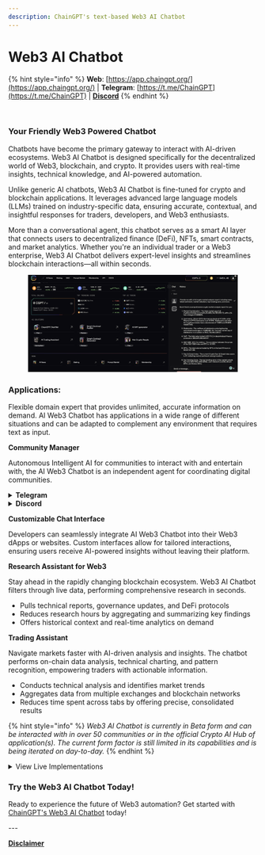 ```yaml
---
description: ChainGPT's text-based Web3 AI Chatbot
---
```


# Web3 AI Chatbot

{% hint style="info" %}
**Web**: [https://app.chaingpt.org/](https://app.chaingpt.org/) | **Telegram**: [https://t.me/ChainGPT](https://t.me/ChainGPT) | [**Discord**](https://discord.gg/chaingpt)
{% endhint %}

<figure><img src="../.gitbook/assets/Partnership announcement  [Template].gif" alt=""><figcaption></figcaption></figure>

### **Your Friendly Web3 Powered Chatbot**

Chatbots have become the primary gateway to interact with AI-driven ecosystems. Web3 AI Chatbot is designed specifically for the decentralized world of Web3, blockchain, and crypto. It provides users with real-time insights, technical knowledge, and AI-powered automation.

Unlike generic AI chatbots,  Web3 AI Chatbot is fine-tuned for crypto and blockchain applications. It leverages advanced large language models (LLMs) trained on industry-specific data, ensuring accurate, contextual, and insightful responses for traders, developers, and Web3 enthusiasts.

More than a conversational agent, this chatbot serves as a smart AI layer that connects users to decentralized finance (DeFi), NFTs, smart contracts, and market analytics. Whether you're an individual trader or a Web3 enterprise, Web3 AI Chatbot delivers expert-level insights and streamlines blockchain interactions—all within seconds.

<figure><img src="../.gitbook/assets/image (2) (1) (1) (1) (1) (1).png" alt=""><figcaption></figcaption></figure>

### Applications:

Flexible domain expert that provides unlimited, accurate information on demand.  AI Web3 Chatbot has applications in a wide range of different situations and can be adapted to complement any environment that requires text as input.&#x20;

**Community Manager**

Autonomous Intelligent AI for communities to interact with and entertain with, the AI Web3 Chatbot is an independent agent for coordinating digital communities.

<details>

<summary><strong>Telegram</strong></summary>

Monitor the activity of your community and give them the ability to query any information about the industry (or specifically only a set project) without having to overload CMs.

</details>

<details>

<summary><strong>Discord</strong></summary>

A moderator that knows more about the industry than any moderator should. Discord communities are notoriously fickle in the servers they join; the presence of ChainGPT's AI chatbot has proven to be an enticing sticking point for users to join and stay in a community.

</details>

**Customizable Chat Interface**

Developers can seamlessly integrate AI Web3 Chatbot into their Web3 dApps or websites. Custom interfaces allow for tailored interactions, ensuring users receive AI-powered insights without leaving their platform.

**Research Assistant for Web3**

Stay ahead in the rapidly changing blockchain ecosystem. Web3 AI Chatbot filters through live data, performing comprehensive research in seconds.

* Pulls technical reports, governance updates, and DeFi protocols
* Reduces research hours by aggregating and summarizing key findings
* Offers historical context and real-time analytics on demand

**Trading Assistant**

Navigate markets faster with AI-driven analysis and insights. The chatbot performs on-chain data analysis, technical charting, and pattern recognition, empowering traders with actionable information.

* Conducts technical analysis and identifies market trends
* Aggregates data from multiple exchanges and blockchain networks
* Reduces time spent across tabs by offering precise, consolidated results

{% hint style="info" %}
_Web3 AI Chatbot is currently in Beta form and can be interacted with in over 50 communities or in the official Crypto AI Hub of application(s). The current form factor is still limited in its capabilities and is being iterated on day-to-day._
{% endhint %}

<details>

<summary>View Live Implementations</summary>

Telegram: [https://t.me/ChainGPT](https://t.me/ChainGPT)

Discord: [https://discord.gg/chaingpt](https://discord.gg/chaingpt)

Dashboard: [https://app.chaingpt.org/](https://app.chaingpt.org/)

</details>

### Try the Web3 AI Chatbot Today!

Ready to experience the future of Web3 automation? Get started with [ChainGPT's Web3 AI Chatbot](https://app.chaingpt.org/) today!

\---

[**Disclaimer**](../misc/legal-docs/disclaimer.md)
